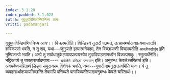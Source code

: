 ```yaml
---
index: 3.1.28
index_padded: 3.1.028
sutra: गुपूधूपविच्छिपणिपनिभ्य आयः
vritti: padamanjari

---
```

गूपूधूपविच्छिपणिपनिभ्य आयः।। विच्छायतीति। विच्छिरयं तुदादौ पठ्यते, तत्सामर्थ्यादायप्रत्ययान्तादपि शविकरणो भवति, न तु शप्, यथा---जुगुप्सते इत्यात्मनेपदम्, तेन विच्छायन्ती विच्छायतीति `आच्छीनद्योर्नुम्` इति नुम्विकल्पो भवति। अन्ये तु सार्वधातुकेऽप्यायप्रत्ययस्यैव तुदादिपाठसामर्थ्येन विकल्पमाहुः। स्तुत्यर्थेनेति। भट्टिकाव्ये तु व्यवहारार्थादप्यायः---`न चपोलेभे वणिजां पणायान्` इति। अनुबन्धः केवलेऽचरितार्थ इति। अवयवेष्वचरितार्थ लिङ्गं समुदायस्य विशेषकं भवति, यथा---गुपादीनामनुदात्तत्वमिति भावः। ये तु व्यवहारार्थादप्यायमिच्छन्ति तेषामपि पणिष्यते पाणयिष्यतीत्यादावनुबन्धः केवले चरितार्थः।।